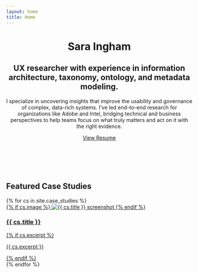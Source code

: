 ```yaml
---
layout: home
title: Home
---
```


<header class="hero">
  <h1>Sara Ingham</h1>
  <h2>UX researcher with experience in information architecture, taxonomy, ontology, and metadata modeling.</h2>
  <p>I specialize in uncovering insights that improve the usability and governance of complex, data-rich systems. I’ve led end-to-end research for organizations like Adobe and Intel, bridging technical and business perspectives to help teams focus on what truly matters and act on it with the right evidence.</p>
  <a href="{{ '/resume' | relative_url }}" class="btn">View Resume</a>
</header>

<div class="wave-divider" aria-hidden="true">
  <svg viewBox="0 0 1200 60" preserveAspectRatio="none" width="100%" height="60" role="img" aria-hidden="true">
    <!-- stroked, smooth double-curve; subtle (low opacity) -->
    <path d="M0 30 C200 10 400 50 600 30 C800 10 1000 50 1200 30"
          fill="none"
          stroke="var(--primary-color)"
          stroke-width="2"
          stroke-linecap="round"
          stroke-linejoin="round"
          stroke-opacity="0.16" />
  </svg>
</div>

## Featured Case Studies

<div class="cards">
{% for cs in site.case_studies %}
  <div class="card">
    <a href="{{ cs.url | relative_url }}">
      {% if cs.image %}
      <img src="{{ cs.image | relative_url }}" alt="{{ cs.title }} screenshot">
      {% endif %}
      <h3>{{ cs.title }}</h3>
      {% if cs.excerpt %}
      <p>{{ cs.excerpt }}</p>
      {% endif %}
    </a>
  </div>
{% endfor %}
</div>

